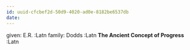 ```yaml
---
id: uuid-cfcbef2d-50d9-4020-ad0e-8182be6537db
date: 
---
```


given: E.R. :Latn
family: Dodds :Latn
**The Ancient Concept of Progress** :Latn